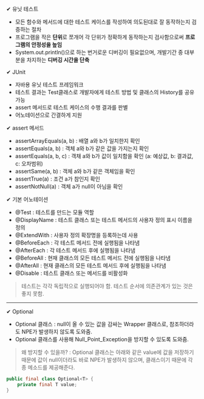 ✔ 유닛 테스트

- 모든 함수와 메서드에 대한 테스트 케이스를 작성하여 의도된대로 잘 동작하는지 검증하는 절차
- 프로그램을 작은 **단위**로 쪼개어 각 단위가 정확하게 동작하는지 검사함으로써 **프로그램의 안정성을 높임**
- System.out.println()으로 하는 번거로운 디버깅이 필요없으며, 개발기간 중 대부분을 차지하는 **디버깅 시간을 단축**

✔ JUnit

- 자바용 유닛 테스트 프레임워크
- 테스트 결과는 Test클래스로 개발자에게 테스트 방법 및 클래스의 History를 공유 가능
- assert 메서드로 테스트 케이스의 수행 결과를 판별
- 어노테이션으로 간결하게 지원

✔ assert 메서드

- assertArrayEquals(a, b) : 배열 a와 b가 일치한지 확인
- assertEquals(a, b) : 객체 a와 b가 같은 값을 가지는지 확인
- assertEquals(a, b, c) : 객채 a와 b가 값이 일치함을 확인 (a: 예상값, b: 결과값, c: 오차범위)
- assertSame(a, b) : 객체 a와 b가 같은 객체임을 확인
- assertTrue(a) : 조건 a가 참인지 확인
- assertNotNull(a) : 객체 a가 null이 아님을 확인

✔ 기본 어노테이션

- @Test : 테스트를 만드는 모듈 역할
- @DisplayName : 테스트 클래스 또는 테스트 메서드의 사용자 정의 표시 이름을 정의
- @ExtendWith : 사용자 정의 확장명을 등록하는데 사용
- @BeforeEach : 각 테스트 메서드 전에 실행됨을 나타냄
- @AfterEach : 각 테스트 메서드 후에 실행됨을 나타냄
- @BeforeAll : 현재 클래스의 모든 테스트 메서드 전에 실행됨을 나타냄
- @AfterAll : 현재 클래스의 모든 테스트 메서드 후에 실행됨을 나타냄
- @Disable : 테스트 클래스 또는 메서드를 비활성화

> 테스트는 각각 독립적으로 실행되어야 함. 테스트 순서에 의존관계가 있는 것은 좋지 못함.

---

✔ Optional

- Optional<T> 클래스 : null이 올 수 있는 값을 감싸는 Wrapper 클래스로, 참조하더라도 NPE가 발생하지 않도록 도와줌.
- Optional<T> 클래스를 사용해 Null_Point_Exception을 방지할 수 있도록 도와줌.

> 왜 방지할 수 있을까? : Optional 클래스는 아래와 같은 value에 값을 저장하기 때문에 값이 null이더라도 바로 NPE가 발생하지 않으며, 클래스이기 때문에 각종 메소드를 제공해준다.

```java
public final class Optional<T> {
    private final T value;
}
```
